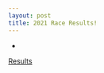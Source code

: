 ```yaml
---
layout: post
title: 2021 Race Results!
---
```

-
[Results](https://charnwoodchallenge.me/Leaflet/Leaflet/Charnwood_Challenge_2021_RESULTS.pdf)
